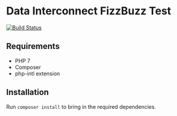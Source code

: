 # Data Interconnect FizzBuzz Test

[![Build Status](https://travis-ci.org/andrewandante/di-fizzbuzz.svg?branch=master)](https://travis-ci.org/andrewandante/di-fizzbuzz)

## Requirements

- PHP 7
- Composer
- php-intl extension

## Installation

Run `composer install` to bring in the required dependencies.

